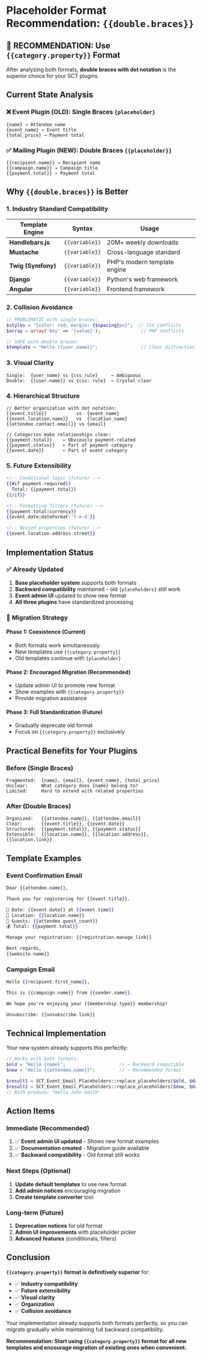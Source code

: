 # Placeholder Format Recommendation: `{{double.braces}}`

## 🎯 **RECOMMENDATION: Use `{{category.property}}` Format**

After analyzing both formats, **double braces with dot notation** is the superior choice for your SCT plugins.

## **Current State Analysis**

### ❌ **Event Plugin (OLD)**: Single Braces `{placeholder}`
```
{name} → Attendee name
{event_name} → Event title  
{total_price} → Payment total
```

### ✅ **Mailing Plugin (NEW)**: Double Braces `{{placeholder}}`
```
{{recipient.name}} → Recipient name
{{campaign.name}} → Campaign title
{{payment.total}} → Payment total
```

## **Why `{{double.braces}}` is Better**

### **1. Industry Standard Compatibility**
| Template Engine | Syntax | Usage |
|----------------|--------|-------|
| **Handlebars.js** | `{{variable}}` | 20M+ weekly downloads |
| **Mustache** | `{{variable}}` | Cross-language standard |
| **Twig (Symfony)** | `{{variable}}` | PHP's modern template engine |
| **Django** | `{{variable}}` | Python's web framework |
| **Angular** | `{{variable}}` | Frontend framework |

### **2. Collision Avoidance**
```php
// PROBLEMATIC with single braces:
$styles = "{color: red; margin: {$spacing}px}";  // CSS conflicts
$array = array('key' => '{value}');               // PHP conflicts

// SAFE with double braces:
$template = "Hello {{user.name}}";                // Clear distinction
```

### **3. Visual Clarity**
```
Single:  {user_name} vs {css_rule}     ← Ambiguous
Double:  {{user.name}} vs {css: rule}  ← Crystal clear
```

### **4. Hierarchical Structure**
```
// Better organization with dot notation:
{{event.title}}           vs  {event_name}
{{event.location.name}}   vs  {location_name}
{{attendee.contact.email}} vs {email}

// Categories make relationships clear:
{{payment.total}}    ← Obviously payment-related
{{payment.status}}   ← Part of payment category
{{event.date}}       ← Part of event category
```

### **5. Future Extensibility**
```handlebars
<!-- Conditional logic (future) -->
{{#if payment.required}}
  Total: {{payment.total}}
{{/if}}

<!-- Formatting filters (future) -->
{{payment.total|currency}}
{{event.date|dateFormat:'Y-m-d'}}

<!-- Nested properties (future) -->
{{event.location.address.street}}
```

## **Implementation Status**

### ✅ **Already Updated**
1. **Base placeholder system** supports both formats
2. **Backward compatibility** maintained - old `{placeholders}` still work
3. **Event admin UI** updated to show new format
4. **All three plugins** have standardized processing

### 🔄 **Migration Strategy**

#### **Phase 1: Coexistence** (Current)
- Both formats work simultaneously
- New templates use `{{category.property}}`  
- Old templates continue with `{placeholder}`

#### **Phase 2: Encouraged Migration** (Recommended)
- Update admin UI to promote new format
- Show examples with `{{category.property}}`
- Provide migration assistance

#### **Phase 3: Full Standardization** (Future)
- Gradually deprecate old format
- Focus on `{{category.property}}` exclusively

## **Practical Benefits for Your Plugins**

### **Before (Single Braces)**
```
Fragmented:  {name}, {email}, {event_name}, {total_price}
Unclear:     What category does {name} belong to?
Limited:     Hard to extend with related properties
```

### **After (Double Braces)**
```
Organized:   {{attendee.name}}, {{attendee.email}}
Clear:       {{event.title}}, {{event.date}}
Structured:  {{payment.total}}, {{payment.status}}
Extensible:  {{location.name}}, {{location.address}}, {{location.link}}
```

## **Template Examples**

### **Event Confirmation Email**
```handlebars
Dear {{attendee.name}},

Thank you for registering for {{event.title}}.

📅 Date: {{event.date}} at {{event.time}}
📍 Location: {{location.name}}
👥 Guests: {{attendee.guest_count}}
💰 Total: {{payment.total}}

Manage your registration: {{registration.manage_link}}

Best regards,
{{website.name}}
```

### **Campaign Email**  
```handlebars
Hello {{recipient.first_name}},

This is {{campaign.name}} from {{sender.name}}.

We hope you're enjoying your {{membership.type}} membership!

Unsubscribe: {{unsubscribe.link}}
```

## **Technical Implementation**

Your new system already supports this perfectly:

```php
// Works with both formats:
$old = "Hello {name}";                    // ← Backward compatible
$new = "Hello {{attendee.name}}";         // ← Recommended format

$result1 = SCT_Event_Email_Placeholders::replace_placeholders($old, $data);
$result2 = SCT_Event_Email_Placeholders::replace_placeholders($new, $data);
// Both produce: "Hello John Smith"
```

## **Action Items**

### **Immediate (Recommended)**
1. ✅ **Event admin UI updated** - Shows new format examples
2. ✅ **Documentation created** - Migration guide available  
3. ✅ **Backward compatibility** - Old format still works

### **Next Steps (Optional)**
1. **Update default templates** to use new format
2. **Add admin notices** encouraging migration
3. **Create template converter** tool

### **Long-term (Future)**
1. **Deprecation notices** for old format
2. **Admin UI improvements** with placeholder picker
3. **Advanced features** (conditionals, filters)

## **Conclusion**

**`{{category.property}}` format is definitively superior** for:
- ✅ **Industry compatibility**
- ✅ **Future extensibility** 
- ✅ **Visual clarity**
- ✅ **Organization**
- ✅ **Collision avoidance**

Your implementation already supports both formats perfectly, so you can migrate gradually while maintaining full backward compatibility.

**Recommendation: Start using `{{category.property}}` format for all new templates and encourage migration of existing ones when convenient.**
